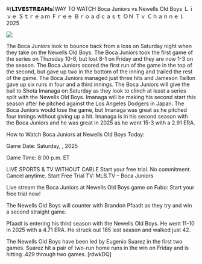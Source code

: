 #(𝗟𝗜𝗩𝗘𝗦𝗧𝗥𝗘𝗔𝗠𝘀)WAY TO WATCH Boca Juniors vs Newells Old Boys Ｌｉｖｅ Ｓｔｒｅａｍ Ｆｒｅｅ Ｂｒｏａｄｃａｓｔ ＯＮ Ｔｖ Ｃｈａｎｎｅｌ  2025  
  
  
[![](https://i.imgur.com/qSNzIqt.png)](https://movie.rssnews.media/ccqPSIv.php)  
  
The Boca Juniors look to bounce back from a loss on Saturday night when they take on the Newells Old Boys. The Boca Juniors took the first game of the series on Thursday 10-6, but lost 8-1 on Friday and they are now 1-3 on the season. The Boca Juniors scored the first run of the game in the top of the second, but gave up two in the bottom of the inning and trailed the rest of the game. The Boca Juniors managed just three hits and Jameson Taillon gave up six runs in four and a third innings. The Boca Juniors will give the ball to Shota Imanaga on Saturday as they look to clinch at least a series split with the Newells Old Boys. Imanaga will be making his second start this season after he pitched against the Los Angeles Dodgers in Japan. The Boca Juniors would lose the game, but Imanaga was great as he pitched four innings without giving up a hit. Imanaga is in his second season with the Boca Juniors and he was great in 2025 as he went 15-3 with a 2.91 ERA.

How to Watch Boca Juniors at Newells Old Boys Today:

Game Date: Saturday, , 2025

Game Time: 8:00 p.m. ET

LIVE SPORTS & TV WITHOUT CABLE
Start your free trial. No commitment. Cancel anytime.
Start Free Trial
TV: MLB.TV – Boca Juniors

Live stream the Boca Juniors at Newells Old Boys game on Fubo: Start your free trial now!

The Newells Old Boys will counter with Brandon Pfaadt as they try and win a second straight game.

Pfaadt is entering his third season with the Newells Old Boys. He went 11-10 in 2025 with a 4.71 ERA. He struck out 185 last season and walked just 42.

The Newells Old Boys have been led by Eugenio Suarez in the first two games. Suarez hit a pair of two-run home runs in the win on Friday and is hitting .429 through two games. [rdwkDQ]